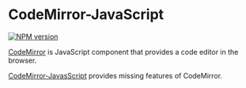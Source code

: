 CodeMirror-JavaScript
=================

[![NPM version](https://img.shields.io/npm/v/codemirror-javascript.svg)](https://www.npmjs.org/package/codemirror-javascript)

[CodeMirror](https://github.com/marijnh/CodeMirror) is JavaScript component that provides a code editor in the browser. 

[CodeMirror-JavasScript](https://github.com/angelozerr/CodeMirror-JavasScript) provides missing features of CodeMirror.